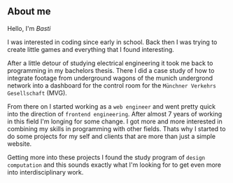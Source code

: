 ## About me

Hello, I'm *Basti*

I was interested in coding since early in school. Back then I was trying to create little games and
everything that I found interesting.

After a little detour of studying electrical engineering it took me back to programming in my
bachelors thesis. There I did a case study of how to integrate footage from underground wagons of
the munich undergrond network into a dashboard for the control room for the
`Münchner Verkehrs Gesellschaft` (MVG).

From there on I started working as a `web engineer` and went pretty quick into the direction of
`frontend engineering`. After almost 7 years of working in this field I'm longing for some change.
I got more and more interested in combining my skills in programming with other fields. Thats why I
started to do some projects for my self and clients that are more than just a simple website.

Getting more into these projects I found the study program of `design computation` and this sounds
exactly what I'm looking for to get even more into interdisciplinary work.
